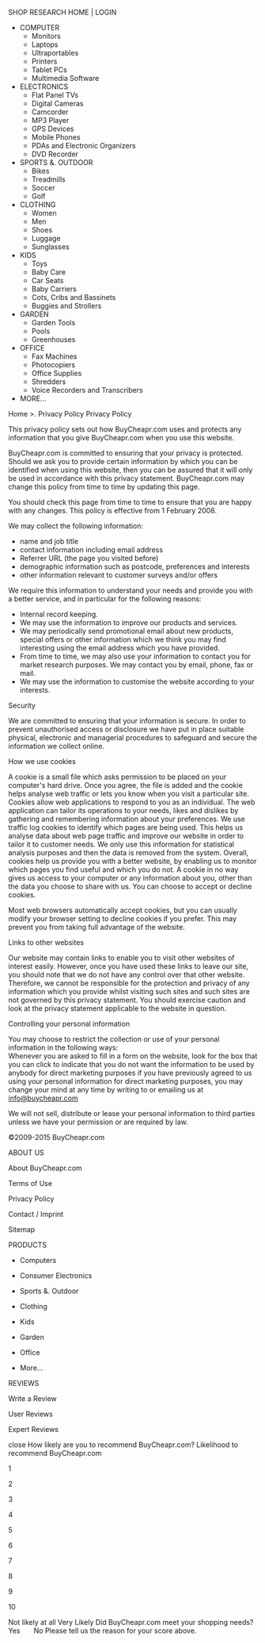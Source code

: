 SHOP RESEARCH HOME | LOGIN

*   COMPUTER
    *   Monitors
    *   Laptops
    *   Ultraportables
    *   Printers
    *   Tablet PCs
    *   Multimedia Software
*   ELECTRONICS
    *   Flat Panel TVs
    *   Digital Cameras
    *   Camcorder
    *   MP3 Player
    *   GPS Devices
    *   Mobile Phones
    *   PDAs and Electronic Organizers
    *   DVD Recorder
*   SPORTS &. OUTDOOR
    *   Bikes
    *   Treadmills
    *   Soccer
    *   Golf
*   CLOTHING
    *   Women
    *   Men
    *   Shoes
    *   Luggage
    *   Sunglasses
*   KIDS
    *   Toys
    *   Baby Care
    *   Car Seats
    *   Baby Carriers
    *   Cots, Cribs and Bassinets
    *   Buggies and Strollers
*   GARDEN
    *   Garden Tools
    *   Pools
    *   Greenhouses
*   OFFICE
    *   Fax Machines
    *   Photocopiers
    *   Office Supplies
    *   Shredders
    *   Voice Recorders and Transcribers
*   MORE...

Home >. Privacy Policy Privacy Policy

This privacy policy sets out how BuyCheapr.com uses and protects any information that you give BuyCheapr.com when you use this website.  
  
BuyCheapr.com is committed to ensuring that your privacy is protected. Should we ask you to provide certain information by which you can be identified when using this website, then you can be assured that it will only be used in accordance with this privacy statement. BuyCheapr.com may change this policy from time to time by updating this page.  
  
You should check this page from time to time to ensure that you are happy with any changes. This policy is effective from 1 February 2008.  
  
We may collect the following information:

*   name and job title
*   contact information including email address
*   Referrer URL (the page you visited before)
*   demographic information such as postcode, preferences and interests
*   other information relevant to customer surveys and/or offers

  
We require this information to understand your needs and provide you with a better service, and in particular for the following reasons:

*   Internal record keeping.
*   We may use the information to improve our products and services.
*   We may periodically send promotional email about new products, special offers or other information which we think you may find interesting using the email address which you have provided.
*   From time to time, we may also use your information to contact you for market research purposes. We may contact you by email, phone, fax or mail.
*   We may use the information to customise the website according to your interests.

  
Security  
  
We are committed to ensuring that your information is secure. In order to prevent unauthorised access or disclosure we have put in place suitable physical, electronic and managerial procedures to safeguard and secure the information we collect online.  
  
  
How we use cookies  
  
A cookie is a small file which asks permission to be placed on your computer's hard drive. Once you agree, the file is added and the cookie helps analyse web traffic or lets you know when you visit a particular site. Cookies allow web applications to respond to you as an individual. The web application can tailor its operations to your needs, likes and dislikes by gathering and remembering information about your preferences. We use traffic log cookies to identify which pages are being used. This helps us analyse data about web page traffic and improve our website in order to tailor it to customer needs. We only use this information for statistical analysis purposes and then the data is removed from the system. Overall, cookies help us provide you with a better website, by enabling us to monitor which pages you find useful and which you do not. A cookie in no way gives us access to your computer or any information about you, other than the data you choose to share with us. You can choose to accept or decline cookies.  
  
Most web browsers automatically accept cookies, but you can usually modify your browser setting to decline cookies if you prefer. This may prevent you from taking full advantage of the website.  
  
  
Links to other websites  
  
Our website may contain links to enable you to visit other websites of interest easily. However, once you have used these links to leave our site, you should note that we do not have any control over that other website. Therefore, we cannot be responsible for the protection and privacy of any information which you provide whilst visiting such sites and such sites are not governed by this privacy statement. You should exercise caution and look at the privacy statement applicable to the website in question.  
  
  
Controlling your personal information  
  
You may choose to restrict the collection or use of your personal information in the following ways:  
Whenever you are asked to fill in a form on the website, look for the box that you can click to indicate that you do not want the information to be used by anybody for direct marketing purposes if you have previously agreed to us using your personal information for direct marketing purposes, you may change your mind at any time by writing to or emailing us at info@buycheapr.com  
  
We will not sell, distribute or lease your personal information to third parties unless we have your permission or are required by law.  

©2009-2015 BuyCheapr.com

ABOUT US

About BuyCheapr.com

Terms of Use

Privacy Policy

Contact / Imprint

Sitemap

PRODUCTS

*   Computers
*   Consumer Electronics
*   Sports &. Outdoor
*   Clothing

*   Kids
*   Garden
*   Office
*   More...

REVIEWS

Write a Review

User Reviews

Expert Reviews

close How likely are you to recommend BuyCheapr.com? Likelihood to recommend BuyCheapr.com

1

2

3

4

5

6

7

8

9

10

Not likely at all Very Likely Did BuyCheapr.com meet your shopping needs? Yes       No Please tell us the reason for your score above.